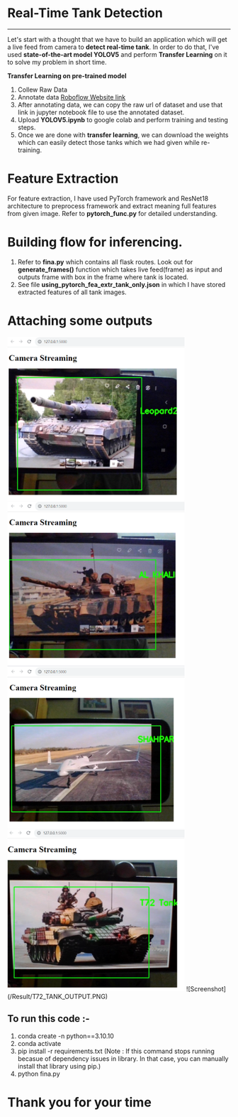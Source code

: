 # Real-Time Tank Detection
---
Let's start with a thought that we have to build an application which will get a live feed from camera to **detect real-time tank**. In order to do that, I've used **state-of-the-art model YOLOV5** and perform **Transfer Learning** on it to solve my problem in short time.

**Transfer Learning on pre-trained model**
1. Collew Raw Data
2. Annotate data
   [Roboflow Website link](https://roboflow.com/)   
3. After annotating data, we can copy the raw url of dataset and use that link in jupyter notebook file to use the annotated dataset.  
4. Upload **YOLOV5.ipynb** to google colab and perform training and testing steps.
5. Once we are done with **transfer learning**, we can download the weights which can easily detect those tanks which we had given while re-training.
   
# Feature Extraction 
For feature extraction, I have used PyTorch framework and ResNet18 architecture to preprocess framework and extract meaning full features from given image. Refer to **pytorch_func.py** for detailed understanding.
   
# Building flow for inferencing.
1. Refer to **fina.py** which contains all flask routes. Look out for **generate_frames()** function which takes live feed(frame) as input and outputs frame with box in the frame where tank is located.
2. See file **using_pytorch_fea_extr_tank_only.json** in which I have stored extracted features of all tank images.

# Attaching some outputs

<img width="400" alt="Sample image of output" src="Result\Leopard2_Tank_Output.PNG" />  

<img width="400" alt="Sample image of output" src="Result\AL_KHALID_OUTPUT.PNG" />

<img width="400" alt="Sample image of output" src="Result\SHAHPAR_UAV_OUTPUT.PNG" />

<img width="400" alt="Sample image of output" src="Result\T72_TANK_OUTPUT.PNG" />
![Screenshot](/Result/T72_TANK_OUTPUT.PNG)

## To run this code :-

1. conda create -n <env-name> python==3.10.10
2. conda activate <env-name>
3. pip install -r requirements.txt 
   (Note : If this command stops running becasue of dependency issues in library. In that case, you can manually install that library using pip.)
4. python fina.py  
   

# Thank you for your time
